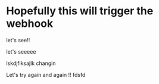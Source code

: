 # Hopefully this will trigger the webhook

let's see!!

let's seeeee

lskdjflksajlk changin

Let's try again
and again
!!
fdsfd
